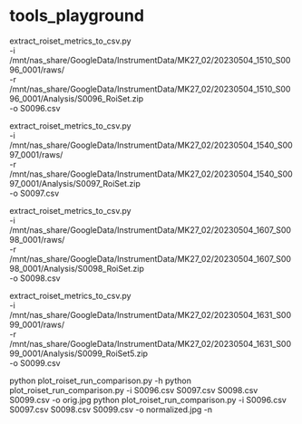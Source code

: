 # tools_playground

extract_roiset_metrics_to_csv.py \
    -i /mnt/nas_share/GoogleData/InstrumentData/MK27_02/20230504_1510_S0096_0001/raws/ \
    -r /mnt/nas_share/GoogleData/InstrumentData/MK27_02/20230504_1510_S0096_0001/Analysis/S0096_RoiSet.zip \
    -o S0096.csv

extract_roiset_metrics_to_csv.py \
    -i /mnt/nas_share/GoogleData/InstrumentData/MK27_02/20230504_1540_S0097_0001/raws/ \
    -r /mnt/nas_share/GoogleData/InstrumentData/MK27_02/20230504_1540_S0097_0001/Analysis/S0097_RoiSet.zip \
    -o S0097.csv

extract_roiset_metrics_to_csv.py \
    -i /mnt/nas_share/GoogleData/InstrumentData/MK27_02/20230504_1607_S0098_0001/raws/ \
    -r /mnt/nas_share/GoogleData/InstrumentData/MK27_02/20230504_1607_S0098_0001/Analysis/S0098_RoiSet.zip \
    -o S0098.csv

extract_roiset_metrics_to_csv.py \
    -i /mnt/nas_share/GoogleData/InstrumentData/MK27_02/20230504_1631_S0099_0001/raws/ \
    -r /mnt/nas_share/GoogleData/InstrumentData/MK27_02/20230504_1631_S0099_0001/Analysis/S0099_RoiSet5.zip \
    -o S0099.csv

python plot_roiset_run_comparison.py -h
python plot_roiset_run_comparison.py -i S0096.csv S0097.csv S0098.csv S0099.csv -o orig.jpg
python plot_roiset_run_comparison.py -i S0096.csv S0097.csv S0098.csv S0099.csv -o normalized.jpg -n

